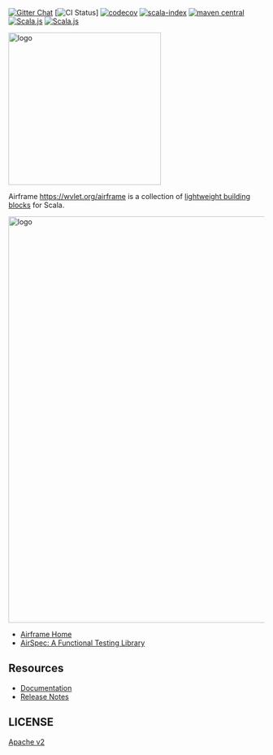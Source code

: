 [![Gitter Chat][gitter-badge]][gitter-link] [![CI Status](https://github.com/wvlet/airframe/workflows/CI/badge.svg)] [![codecov](https://codecov.io/gh/wvlet/airframe/branch/master/graph/badge.svg)](https://codecov.io/gh/wvlet/airframe) [![scala-index][sindex-badge]][sindex-link] [![maven central][central-badge]][central-link] [![Scala.js](https://www.scala-js.org/assets/badges/scalajs-0.6.17.svg)](https://www.scala-js.org) [![Scala.js](https://www.scala-js.org/assets/badges/scalajs-1.0.0-M7.svg)](https://www.scala-js.org)

[circleci-badge]: https://circleci.com/gh/wvlet/airframe.svg?style=svg
[circleci-link]: https://circleci.com/gh/wvlet/airframe
[gitter-badge]: https://badges.gitter.im/Join%20Chat.svg
[gitter-link]: https://gitter.im/wvlet/airframe?utm_source=badge&utm_medium=badge&utm_campaign=pr-badge&utm_content=badge
[coverall-badge]: https://coveralls.io/repos/github/wvlet/airframe/badge.svg?branch=master
[coverall-link]: https://coveralls.io/github/wvlet/airframe?branch=master
[sindex-badge]: https://index.scala-lang.org/wvlet/airframe/airframe/latest.svg?color=orange
[sindex-link]: https://index.scala-lang.org/wvlet/airframe
[central-badge]: https://img.shields.io/maven-central/v/org.wvlet.airframe/airframe_2.12.svg?label=maven%20central
[central-link]: https://search.maven.org/search?q=g:%22org.wvlet.airframe%22%20AND%20a:%22airframe_2.12%22

<p><img src="https://github.com/wvlet/airframe/raw/master/logos/airframe-badge-light.png" alt="logo" width="300px"></p>

Airframe https://wvlet.org/airframe is a collection of [lightweight building blocks](https://wvlet.org/airframe/docs/) for Scala.

<p><img src="https://github.com/wvlet/airframe/raw/master/logos/airframe-overview.png" alt="logo" width="800px"></p>

- [Airframe Home](https://wvlet.org/airframe/)
- [AirSpec: A Functional Testing Library](https://wvlet.org/airframe/docs/airspec.html)

## Resources

- [Documentation](https://wvlet.org/airframe/docs)
- [Release Notes](https://wvlet.org/airframe/docs/release-notes.html)


## LICENSE

[Apache v2](https://github.com/wvlet/airframe/blob/master/LICENSE)
